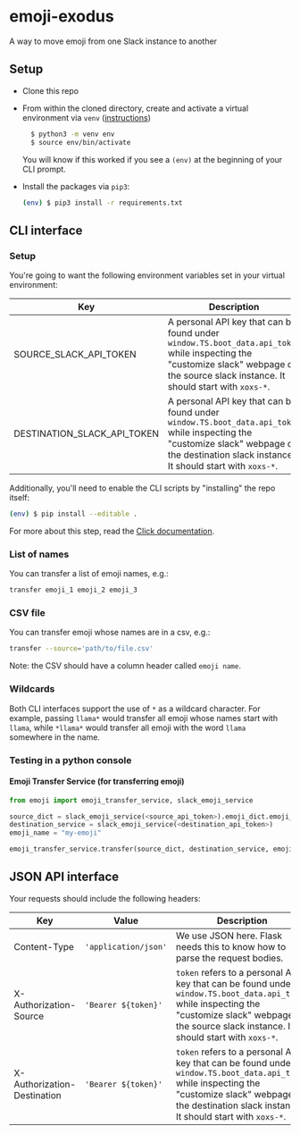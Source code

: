 # emoji-exodus

A way to move emoji from one Slack instance to another

## Setup

- Clone this repo

- From within the cloned directory, create and activate a virtual environment via `venv` ([instructions](https://packaging.python.org/guides/installing-using-pip-and-virtual-environments/))

  ```sh
    $ python3 -m venv env
    $ source env/bin/activate
  ```
  You will know if this worked if you see a `(env)` at the beginning of your CLI prompt.

- Install the packages via `pip3`:

  ```sh
  (env) $ pip3 install -r requirements.txt
  ```

## CLI interface

### Setup

You're going to want the following environment variables set in your virtual environment:

  | Key  | Description |
  | ------------- | ------------- |
  | SOURCE_SLACK_API_TOKEN  | A personal API key that can be found under `window.TS.boot_data.api_token` while inspecting the "customize slack" webpage of the source slack instance.  It should start with `xoxs-*`. |
  | DESTINATION_SLACK_API_TOKEN  | A personal API key that can be found under `window.TS.boot_data.api_token` while inspecting the "customize slack" webpage of the destination slack instance.  It should start with `xoxs-*`. |

Additionally, you'll need to enable the CLI scripts by "installing" the repo itself:

```sh
(env) $ pip install --editable .
```

For more about this step, read the [Click documentation](https://click.palletsprojects.com/en/5.x/setuptools/#setuptools-integration).

### List of names

You can transfer a list of emoji names, e.g.:
```sh
transfer emoji_1 emoji_2 emoji_3
```

### CSV file

You can transfer emoji whose names are in a csv, e.g.:
```sh
transfer --source='path/to/file.csv'
```

Note: the CSV should have a column header called `emoji name`.

### Wildcards

Both CLI interfaces support the use of `*` as a wildcard character. For example,
passing `llama*` would transfer all emoji whose names start with `llama`, while `*llama*` would
transfer all emoji with the word `llama` somewhere in the name.



### Testing in a python console

#### Emoji Transfer Service (for transferring emoji)

```python
from emoji import emoji_transfer_service, slack_emoji_service

source_dict = slack_emoji_service(<source_api_token>).emoji_dict.emoji_dict # don't ask.
destination_service = slack_emoji_service(<destination_api_token>)
emoji_name = "my-emoji"

emoji_transfer_service.transfer(source_dict, destination_service, emoji_name)
```

## JSON API interface

Your requests should include the following headers:

  | Key  | Value | Description |
  | ------------- | ------------- | -------------- |
  | Content-Type | `'application/json'` | We use JSON here.  Flask needs this to know how to parse the request bodies. |
  | X-Authorization-Source | `'Bearer ${token}'` | `token` refers to a personal API key that can be found under `window.TS.boot_data.api_token` while inspecting the "customize slack" webpage of the source slack instance.  It should start with `xoxs-*`. |
  | X-Authorization-Destination  | `'Bearer ${token}'` | `token` refers to a personal API key that can be found under `window.TS.boot_data.api_token` while inspecting the "customize slack" webpage of the destination slack instance.  It should start with `xoxs-*`. |
